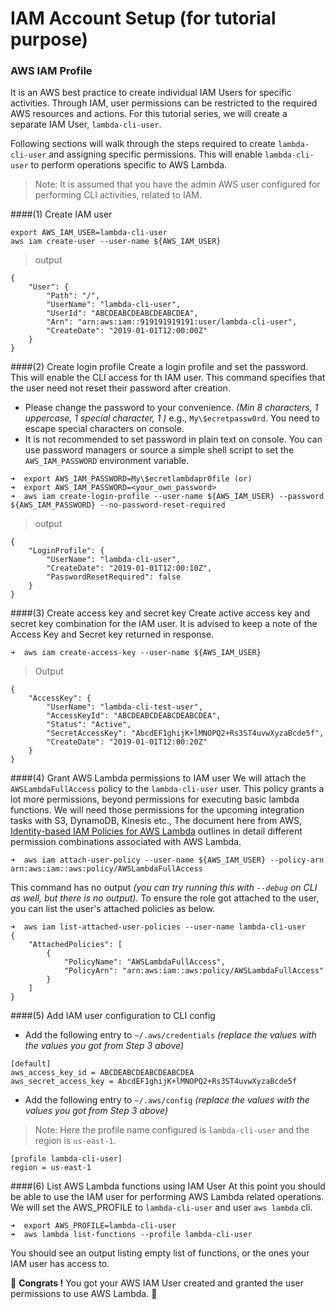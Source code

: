 # IAM Account Setup (for tutorial purpose)

### AWS IAM Profile
It is an AWS best practice to create individual IAM Users for specific activities. 
Through IAM, user permissions can be restricted to the required AWS resources and actions. 
For this tutorial series, we will create a separate IAM User, `lambda-cli-user`.

Following sections will walk through the steps required to create `lambda-cli-user` and assigning specific permissions. 
This will enable `lambda-cli-user` to perform operations specific to AWS Lambda.  

> Note: It is assumed that you have the admin AWS user configured for performing CLI activities, related to IAM.

####(1) Create IAM  user
```
export AWS_IAM_USER=lambda-cli-user
aws iam create-user --user-name ${AWS_IAM_USER}
```
> output
```
{
    "User": {
        "Path": "/",
        "UserName": "lambda-cli-user",
        "UserId": "ABCDEABCDEABCDEABCDEA",
        "Arn": "arn:aws:iam::919191919191:user/lambda-cli-user",
        "CreateDate": "2019-01-01T12:00:00Z"
    }
}
```

####(2) Create login profile 
Create a login profile and set the password. This will enable the CLI access for th IAM user.
This command specifies that the user need not reset their password after creation. 

- Please change the password to your convenience. _(Min 8 characters, 1 uppercase, 1 special character, 1 )_
e.g., `My\$ecretpassw0rd`. You need to escape special characters on console.
- It is not recommended to set password in plain text on console. You can use password managers or 
source a simple shell script to set the `AWS_IAM_PASSWORD` environment variable.

```
➜  export AWS_IAM_PASSWORD=My\$ecretlambdapr0file (or)
➜  export AWS_IAM_PASSWORD=<your_own_password>
➜  aws iam create-login-profile --user-name ${AWS_IAM_USER} --password ${AWS_IAM_PASSWORD} --no-password-reset-required
```
> output
```
{
    "LoginProfile": {
        "UserName": "lambda-cli-user",
        "CreateDate": "2019-01-01T12:00:10Z",
        "PasswordResetRequired": false
    }
}
```

####(3) Create access key and secret key
Create active access key and secret key combination for the IAM user. It is advised to keep a note of 
the Access Key and Secret key returned in response.

```
➜  aws iam create-access-key --user-name ${AWS_IAM_USER}
```
> Output
```
{
    "AccessKey": {
        "UserName": "lambda-cli-test-user",
        "AccessKeyId": "ABCDEABCDEABCDEABCDEA",
        "Status": "Active",
        "SecretAccessKey": "AbcdEF1ghijK+lMNOPQ2+Rs3ST4uvwXyzaBcde5f",
        "CreateDate": "2019-01-01T12:00:20Z"
    }
}
```


####(4) Grant AWS Lambda permissions to IAM user
We will attach the `AWSLambdaFullAccess` policy to the `lambda-cli-user` user. This policy grants 
a lot more permissions, beyond permissions for executing basic lambda functions. 
We will need those permissions for the upcoming integration tasks with S3, DynamoDB, Kinesis etc., 
The document here from AWS, [Identity-based IAM Policies for AWS Lambda](https://docs.aws.amazon.com/lambda/latest/dg/access-control-identity-based.html) 
outlines in detail different permission combinations associated with AWS Lambda. 

```
➜  aws iam attach-user-policy --user-name ${AWS_IAM_USER} --policy-arn arn:aws:iam::aws:policy/AWSLambdaFullAccess
```

This command has no output _(you can try running this with `--debug` on CLI as well, but there is no output)_. 
To ensure the role got attached to the user, you can list the user's attached policies as below.

```
➜  aws iam list-attached-user-policies --user-name lambda-cli-user
{
    "AttachedPolicies": [
        {
            "PolicyName": "AWSLambdaFullAccess",
            "PolicyArn": "arn:aws:iam::aws:policy/AWSLambdaFullAccess"
        }
    ]
}
``` 

####(5) Add IAM user configuration to CLI config
- Add the following entry to `~/.aws/credentials` _(replace the values with the values you got from Step 3 above)_
```
[default]
aws_access_key_id = ABCDEABCDEABCDEABCDEA
aws_secret_access_key = AbcdEF1ghijK+lMNOPQ2+Rs3ST4uvwXyzaBcde5f
```

- Add the following entry to `~/.aws/config` _(replace the values with the values you got from Step 3 above)_
> Note: Here the profile name configured is `lambda-cli-user` and the region is `us-east-1`.  

```
[profile lambda-cli-user]
region = us-east-1
```

####(6) List AWS Lambda functions using IAM User
At this point you should be able to use the IAM user for performing AWS Lambda related operations. 
We will set the AWS_PROFILE to `lambda-cli-user` and user `aws lambda` cli.

```
➜  export AWS_PROFILE=lambda-cli-user
➜  aws lambda list-functions --profile lambda-cli-user
``` 

You should see an output listing empty list of functions, or the ones your IAM user has access to. 


🏁 **Congrats !** You got your AWS IAM User created and granted the user permissions to use AWS Lambda. 🏁
